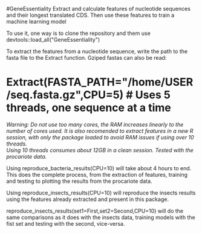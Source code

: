 #GeneEssentiality
Extract and calculate features of nucleotide sequences and their longest translated CDS. Then use these features to train a machine learning model

To use it, one way is to clone the repository and them use devtools::load_all("GeneEssentiality")

To extract the features from a nucleotide sequence, write the path to the fasta file to the Extract function. Gziped fastas can also be read:

# Extract(FASTA_PATH="/home/USER/seq.fasta.gz",CPU=5) # Uses 5 threads, one sequence at a time
*Warning: Do not use too many cores, the RAM increases linearly to the number of cores used. It is also recomended to extract features in a new R session, with only the package loaded to avoid RAM issues if using over 10 threads.  
Using 10 threads consumes about 12GB in a clean session. Tested with the procariote data.*

Using reproduce_bacteria_results(CPU=10) will take about 4 hours to end. This does the complete process, from the extraction of features, training and testing to plotting the results from the procariote data. 

Using reproduce_insects_results(CPU=10) will reproduce the insects results using the features already extracted and present in this package. 

reproduce_insects_results(set1=First,set2=Second,CPU=10) will do the same comparisons as it does with the insects data, training models with the fist set and testing with the second, vice-versa. 





